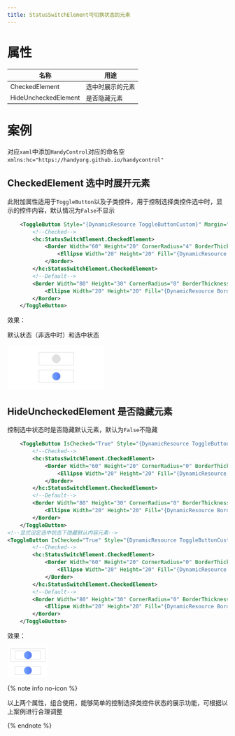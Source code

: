 ```yaml
---
title: StatusSwitchElement可切换状态的元素
---
```


# 属性

| 名称                 | 用途             |
| -------------------- | ---------------- |
| CheckedElement       | 选中时展示的元素 |
| HideUncheckedElement | 是否隐藏元素     |

# 案例

对应`xaml`中添加`HandyControl`对应的命名空`xmlns:hc="https://handyorg.github.io/handycontrol"`

##  CheckedElement 选中时展开元素

此附加属性适用于`ToggleButton`以及子类控件，用于控制选择类控件选中时，显示的控件内容，默认情况为`False`不显示

```xml
    <ToggleButton Style="{DynamicResource ToggleButtonCustom}" Margin="5">
        <!--Checked-->
        <hc:StatusSwitchElement.CheckedElement>
            <Border Width="60" Height="20" CornerRadius="4" BorderThickness="1" BorderBrush="{DynamicResource BorderBrush}">
                <Ellipse Width="20" Height="20" Fill="{DynamicResource PrimaryBrush}" StrokeThickness="1" Stroke="{DynamicResource BorderBrush}"/>
            </Border>
        </hc:StatusSwitchElement.CheckedElement>
        <!--Default-->
        <Border Width="80" Height="30" CornerRadius="0" BorderThickness="1" BorderBrush="{DynamicResource BorderBrush}">
            <Ellipse Width="20" Height="20" Fill="{DynamicResource BorderBrush}" StrokeThickness="1" Stroke="{DynamicResource BorderBrush}"/>
        </Border>
    </ToggleButton>
```

效果：

默认状态（非选中时）和选中状态

![StatusSwitchElement.CheckedElement](https://raw.githubusercontent.com/HandyOrg/HandyOrgResource/master/HandyControl/Doc/attach/StatusSwitchElement.CheckedElement.png)

##  HideUncheckedElement 是否隐藏元素

控制选中状态时是否隐藏默认元素，默认为`False`不隐藏

```xml
    <ToggleButton IsChecked="True" Style="{DynamicResource ToggleButtonCustom}" Margin="5">
        <!--Checked-->
        <hc:StatusSwitchElement.CheckedElement>
            <Border Width="60" Height="20" CornerRadius="0" BorderThickness="1" BorderBrush="{DynamicResource BorderBrush}">
                <Ellipse Width="20" Height="20" Fill="{DynamicResource PrimaryBrush}" StrokeThickness="1" Stroke="{DynamicResource BorderBrush}"/>
            </Border>
        </hc:StatusSwitchElement.CheckedElement>
        <!--Default-->
        <Border Width="80" Height="30" CornerRadius="0" BorderThickness="1" BorderBrush="{DynamicResource BorderBrush}">
            <Ellipse Width="20" Height="20" Fill="{DynamicResource BorderBrush}" StrokeThickness="1" Stroke="{DynamicResource BorderBrush}"/>
        </Border>
    </ToggleButton>
<!--显式设定选中状态下隐藏默认内容元素-->
<ToggleButton IsChecked="True" Style="{DynamicResource ToggleButtonCustom}" hc:StatusSwitchElement.HideUncheckedElement="True" Margin="5">
        <!--Checked-->
        <hc:StatusSwitchElement.CheckedElement>
            <Border Width="60" Height="20" CornerRadius="0" BorderThickness="1" BorderBrush="{DynamicResource BorderBrush}">
                <Ellipse Width="20" Height="20" Fill="{DynamicResource PrimaryBrush}" StrokeThickness="1" Stroke="{DynamicResource BorderBrush}"/>
            </Border>
        </hc:StatusSwitchElement.CheckedElement>
        <!--Default-->
        <Border Width="80" Height="30" CornerRadius="0" BorderThickness="1" BorderBrush="{DynamicResource BorderBrush}">
            <Ellipse Width="20" Height="20" Fill="{DynamicResource BorderBrush}" StrokeThickness="1" Stroke="{DynamicResource BorderBrush}"/>
        </Border>
    </ToggleButton>
```

效果：

![StatusSwitchElement.HideUncheckedElement](https://raw.githubusercontent.com/HandyOrg/HandyOrgResource/master/HandyControl/Doc/attach/StatusSwitchElement.HideUncheckedElement.png)

{%  note info no-icon %}

以上两个属性，组合使用，能够简单的控制选择类控件状态的展示功能，可根据以上案例进行合理调整

{% endnote %}

